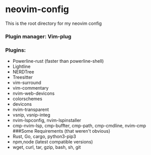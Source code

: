 # neovim-config
This is the root directory for my neovim config
### Plugin manager: Vim-plug
### Plugins:
- Powerline-rust (faster than powerline-shell)
- Lightline
- NERDTree
- Treesitter
- vim-surround
- vim-commentary
- nvim-web-devicons
- colorschemes
- devicons
- nvim-transparent
- vsnip, vsnip-integ
- nvim-lspconfig, nvim-lspinstaller
- cmp-nvim-lsp, cmp-buffter, cmp-path, cmp-cmdline, nvim-cmp
###Some Requirements (that weren't obvious)
- Rust, Go, cargo, python3-pip3
- npm,node (latest compatible versions)
- wget, curl, tar, gzip, bash, sh, git
